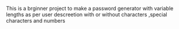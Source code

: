 This is a brginner project to make a password generator with variable lengths as per user descreetion with or without characters ,special characters and numbers